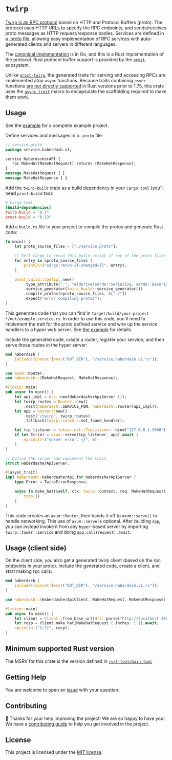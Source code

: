 # `twirp`

[Twirp is an RPC protocol](https://twitchtv.github.io/twirp/docs/spec_v7.html) based on HTTP and Protocol Buffers (proto). The protocol uses HTTP URLs to specify the RPC endpoints, and sends/receives proto messages as HTTP request/response bodies. Services are defined in a [.proto file](https://developers.google.com/protocol-buffers/docs/proto3), allowing easy implementation of RPC services with auto-generated clients and servers in different languages.

The [canonical implementation](https://github.com/twitchtv/twirp) is in Go, and this is a Rust implementation of the protocol. Rust protocol buffer support is provided by the [`prost`](https://github.com/tokio-rs/prost) ecosystem.

Unlike [`prost-twirp`](https://github.com/sourcefrog/prost-twirp), the generated traits for serving and accessing RPCs are implemented atop `async` functions. Because traits containing `async` functions [are not directly supported](https://smallcultfollowing.com/babysteps/blog/2019/10/26/async-fn-in-traits-are-hard/) in Rust versions prior to 1.75, this crate uses the [`async_trait`](https://github.com/dtolnay/async-trait) macro to encapsulate the scaffolding required to make them work.

## Usage

See the [example](https://github.com/github/twirp-rs/tree/main/example) for a complete example project.

Define services and messages in a `.proto` file:

```proto
// service.proto
package service.haberdash.v1;

service HaberdasherAPI {
   rpc MakeHat(MakeHatRequest) returns (MakeHatResponse);
}
message MakeHatRequest { }
message MakeHatResponse { }
```

Add the `twirp-build` crate as a build dependency in your `Cargo.toml` (you'll need `prost-build` too):

```toml
# Cargo.toml
[build-dependencies]
twirp-build = "0.7"
prost-build = "0.13"
```

Add a `build.rs` file to your project to compile the protos and generate Rust code:

```rust
fn main() {
    let proto_source_files = ["./service.proto"];

    // Tell Cargo to rerun this build script if any of the proto files change
    for entry in &proto_source_files {
        println!("cargo:rerun-if-changed={}", entry);
    }

    prost_build::Config::new()
        .type_attribute(".", "#[derive(serde::Serialize, serde::Deserialize)]") // enable support for JSON encoding
        .service_generator(twirp_build::service_generator())
        .compile_protos(&proto_source_files, &["./"])
        .expect("error compiling protos");
}
```

This generates code that you can find in `target/build/your-project-*/out/example.service.rs`. In order to use this code, you'll need to implement the trait for the proto defined service and wire up the service handlers to a hyper web server. See [the example](https://github.com/github/twirp-rs/tree/main/example) for details.

Include the generated code, create a router, register your service, and then serve those routes in the hyper server:

```rust
mod haberdash {
    include!(concat!(env!("OUT_DIR"), "/service.haberdash.v1.rs"));
}

use axum::Router;
use haberdash::{MakeHatRequest, MakeHatResponse};

#[tokio::main]
pub async fn main() {
    let api_impl = Arc::new(HaberdasherApiServer {});
    let twirp_routes = Router::new()
        .nest(haberdash::SERVICE_FQN, haberdash::router(api_impl));
    let app = Router::new()
        .nest("/twirp", twirp_routes)
        .fallback(twirp::server::not_found_handler);

    let tcp_listener = tokio::net::TcpListener::bind("127.0.0.1:3000").await.unwrap();
    if let Err(e) = axum::serve(tcp_listener, app).await {
        eprintln!("server error: {}", e);
    }
}

// Define the server and implement the trait.
struct HaberdasherApiServer;

#[async_trait]
impl haberdash::HaberdasherApi for HaberdasherApiServer {
    type Error = TwirpErrorResponse;

    async fn make_hat(&self, ctx: twirp::Context, req: MakeHatRequest) -> Result<MakeHatResponse, TwirpErrorResponse> {
        todo!()
    }
}
```

This code creates an `axum::Router`, then hands it off to `axum::serve()` to handle networking. This use of `axum::serve` is optional. After building `app`, you can instead invoke it from any `hyper`-based server by importing `twirp::tower::Service` and doing `app.call(request).await`.

## Usage (client side)

On the client side, you also get a generated twirp client (based on the rpc endpoints in your proto). Include the generated code, create a client, and start making rpc calls:

``` rust
mod haberdash {
    include!(concat!(env!("OUT_DIR"), "/service.haberdash.v1.rs"));
}

use haberdash::{HaberdasherApiClient, MakeHatRequest, MakeHatResponse};

#[tokio::main]
pub async fn main() {
    let client = Client::from_base_url(Url::parse("http://localhost:3000/twirp/")?)?;
    let resp = client.make_hat(MakeHatRequest { inches: 1 }).await;
    eprintln!("{:?}", resp);
}
```

## Minimum supported Rust version

The MSRV for this crate is the version defined in [`rust-toolchain.toml`](https://github.com/github/twirp-rs/blob/main/rust-toolchain.toml)

## Getting Help

You are welcome to open an [issue](https://github.com/github/twirp-rs/issues/new) with your question.

## Contributing

🎈 Thanks for your help improving the project! We are so happy to have you! We have a [contributing guide](https://github.com/github/twirp-rs/blob/main/CONTRIBUTING.md) to help you get involved in the project.

## License

This project is licensed under the [MIT license](https://github.com/github/twirp-rs/blob/main/LICENSE).
